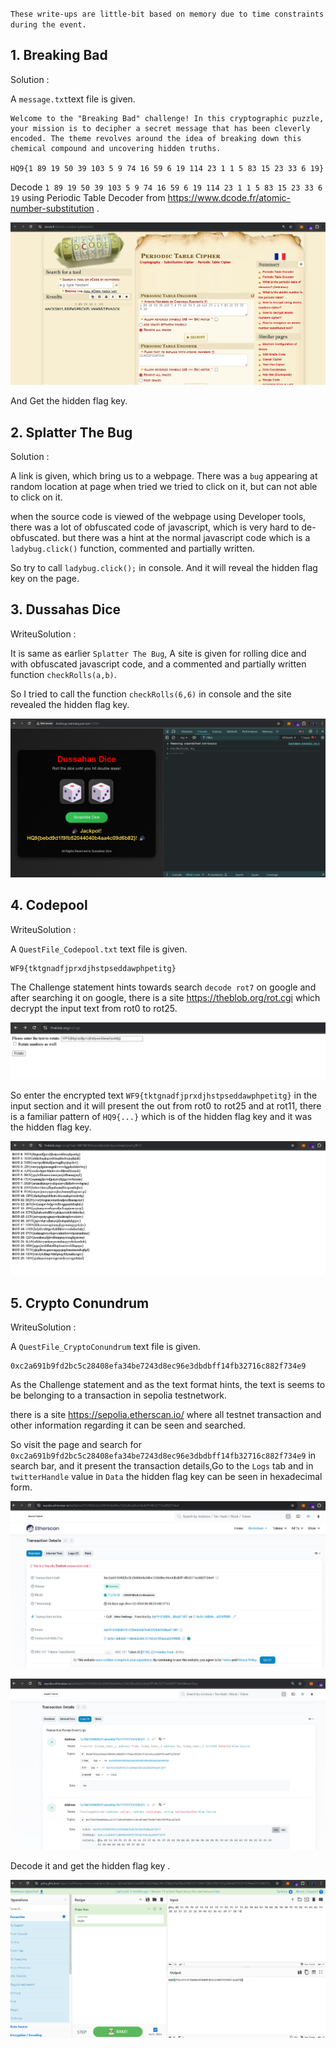` These write-ups are little-bit based on memory due to time constraints during the event. `

## 1. Breaking Bad

Solution :

A ` message.txt `text file is given. 

```
Welcome to the "Breaking Bad" challenge! In this cryptographic puzzle, your mission is to decipher a secret message that has been cleverly encoded. The theme revolves around the idea of breaking down this chemical compound and uncovering hidden truths.

HQ9{1 89 19 50 39 103 5 9 74 16 59 6 19 114 23 1 1 5 83 15 23 33 6 19}
```

Decode  ` 1 89 19 50 39 103 5 9 74 16 59 6 19 114 23 1 1 5 83 15 23 33 6 19 ` using Periodic Table Decoder from <https://www.dcode.fr/atomic-number-substitution> .

![Breaking_Bad](assets\TCS_Hackquest_1\breking.png)

And Get the hidden flag key.


## 2. Splatter The Bug

Solution :

A link is given, which bring us to a webpage.
There was a `bug` appearing at random location at page when tried we tried to click on it, but can not able to click on it.

when the source code is viewed of the webpage using Developer tools, there was a lot of obfuscated code of javascript, which is very hard to de-obfuscated. but there was a hint at the normal javascript code which is a `ladybug.click()` function, commented and partially written.

So try to call `ladybug.click();` in console. And it will reveal the hidden flag key on the page.


## 3. Dussahas Dice

WriteuSolution :

It is same as earlier `Splatter The Bug`, A site is given for rolling dice and with obfuscated javascript code, and a commented and partially written function `checkRolls(a,b)`.

So I tried to call the function `checkRolls(6,6)` in console and the site revealed the hidden flag key.

![dussahas_dice](assets/TCS_Hackquest_1/dice.png)


## 4. Codepool

WriteuSolution :

A `QuestFile_Codepool.txt` text file is given.

```
WF9{tktgnadfjprxdjhstpseddawphpetitg}
```
The Challenge statement hints towards search `decode rot7` on google and after searching it on google, there is a site <https://theblob.org/rot.cgi> which decrypt the input text from rot0 to rot25.

![codepool_1](assets/TCS_Hackquest_1/codepool_1.png)

So enter  the encrypted text `WF9{tktgnadfjprxdjhstpseddawphpetitg}` in the input section and it will present the out from rot0 to rot25 and at rot11, there is a familiar pattern of `HQ9{...}` which is of the hidden flag key and it was the hidden flag key.

![codepool_1](assets/TCS_Hackquest_1/codepool_2.png)


## 5. Crypto Conundrum

WriteuSolution :

A `QuestFile_CryptoConundrum` text file is given.

```
0xc2a691b9fd2bc5c28408efa34be7243d8ec96e3dbdbff14fb32716c882f734e9
```

As the Challenge statement and as the text format hints, the text is seems to be belonging to a transaction in sepolia testnetwork.

there is a site <https://sepolia.etherscan.io/> where all testnet transaction and other information regarding it can be seen and searched.

So visit the page and search for `0xc2a691b9fd2bc5c28408efa34be7243d8ec96e3dbdbff14fb32716c882f734e9` in search bar, and it present the transaction details,Go to the `Logs` tab and in `twitterHandle` value in `Data` the hidden flag key can be seen in hexadecimal form.

![crypto_1](assets/TCS_Hackquest_1/cypto_1.png)

![crypto_2](assets/TCS_Hackquest_1/crypto_2.png)

Decode it and get the hidden flag key .

![crypto_3](assets/TCS_Hackquest_1/crypto_3.png)